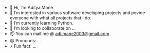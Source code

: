 - 👋 Hi, I’m Aditya Mane
- 👀 I’m interested in various software developing projects and povide everyone with what all projects that i do.
- 🌱 I’m currently learning Python.
- 💞️ I’m looking to collaborate on ...
- 📫 You can mail me @ adi.mane2003@gmail.com
- 😄 Pronouns: ...
- ⚡ Fun fact: ...

<!---
Aditya-Mane2003/Aditya-Mane2003 is a ✨ special ✨ repository because its `README.md` (this file) appears on your GitHub profile.
You can click the Preview link to take a look at your changes.
--->
